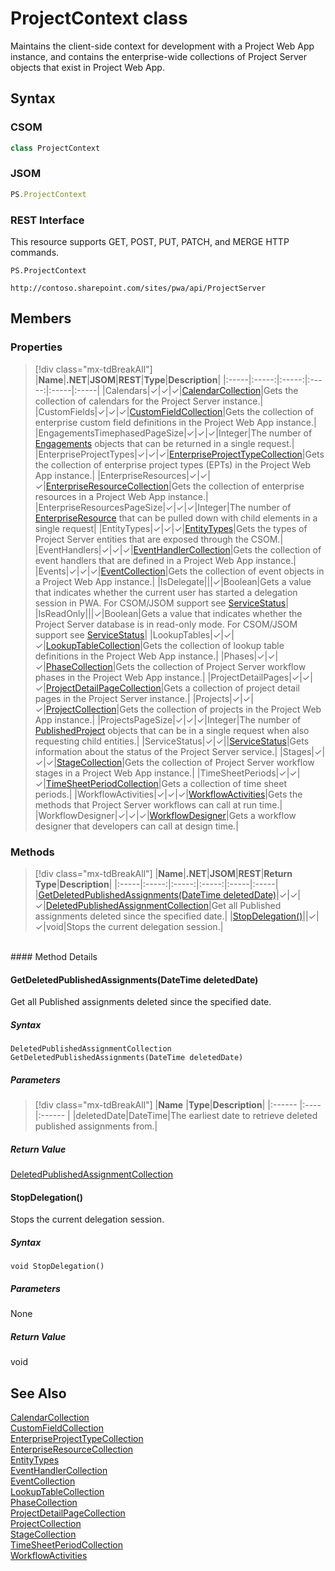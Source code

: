 [comment]: # (Name:ProjectContext)
[comment]: # (Name:Microsoft.ProjectServer.PSContext)
[comment]: # (Type:class)
[comment]: # (Status:Verified)

# <a name="name"></a>ProjectContext class

<a name="description"></a>Maintains the client-side context for development with a Project Web App instance, and contains the enterprise-wide collections of Project Server objects that exist in Project Web App.

## <a name="syntax"></a>Syntax

### CSOM

```cs
class ProjectContext 
```
### JSOM

```javascript
PS.ProjectContext
```
### REST Interface

This resource supports GET, POST, PUT, PATCH, and MERGE HTTP commands.

```
PS.ProjectContext

http://contoso.sharepoint.com/sites/pwa/api/ProjectServer
```

## <a name="members"></a>Members

### <a name="properties"></a>Properties
> [!div class="mx-tdBreakAll"]
|**Name**|**.NET**|**JSOM**|**REST**|**Type**|**Description**|
|:-----|:-----:|:-----:|:-----:|:-----|:-----|
|<a name="Calendars"></a>Calendars|&#x2713;|&#x2713;|&#x2713;|[CalendarCollection](CalendarCollection.md)|Gets the collection of calendars for the Project Server instance.|
|<a name="CustomFields"></a>CustomFields|&#x2713;|&#x2713;|&#x2713;|[CustomFieldCollection](CustomFieldCollection.md)|Gets the collection of enterprise custom field definitions in the Project Web App instance.|
|<a name="EngagementsTimephasedPageSize"></a>EngagementsTimephasedPageSize|&#x2713;|&#x2713;|&#x2713;|Integer|The number of [Engagements](Engagement.md) objects that can be returned in a single request.|
|<a name="EnterpriseProjectTypes"></a>EnterpriseProjectTypes|&#x2713;|&#x2713;|&#x2713;|[EnterpriseProjectTypeCollection](EnterpriseProjectTypeCollection.md)|Gets the collection of enterprise project types (EPTs) in the Project Web App instance.|
|<a name="EnterpriseResources"></a>EnterpriseResources|&#x2713;|&#x2713;|&#x2713;|[EnterpriseResourceCollection](EnterpriseResourceCollection.md)|Gets the collection of enterprise resources in a Project Web App instance.|
|<a name="EnterpriseResourcesPageSize"></a>EnterpriseResourcesPageSize|&#x2713;|&#x2713;|&#x2713;|Integer|The number of [EnterpriseResource](EnterpriseResource.md) that can be pulled down with child elements in a single request|
|<a name="EntityTypes"></a>EntityTypes|&#x2713;|&#x2713;|&#x2713;|[EntityTypes](EntityTypes.md)|Gets the types of Project Server entities that are exposed through the CSOM.|
|<a name="EventHandlers"></a>EventHandlers|&#x2713;|&#x2713;|&#x2713;|[EventHandlerCollection](EventHandlerCollection.md)|Gets the collection of event handlers that are defined in a Project Web App instance.|
|<a name="Events"></a>Events|&#x2713;|&#x2713;|&#x2713;|[EventCollection](EventCollection.md)|Gets the collection of event objects in a Project Web App instance.|
|<a name="IsDelegate"></a>IsDelegate|||&#x2713;|Boolean|Gets a value that indicates whether the current user has started a delegation session in PWA.  For CSOM/JSOM support see [ServiceStatus](ServiceStatus.md)|
|<a name="IsReadOnly"></a>IsReadOnly|||&#x2713;|Boolean|Gets a value that indicates whether the Project Server database is in read-only mode. For CSOM/JSOM support see [ServiceStatus](ServiceStatus.md)|
|<a name="LookupTables"></a>LookupTables|&#x2713;|&#x2713;|&#x2713;|[LookupTableCollection](LookupTableCollection.md)|Gets the collection of lookup table definitions in the Project Web App instance.|
|<a name="Phases"></a>Phases|&#x2713;|&#x2713;|&#x2713;|[PhaseCollection](PhaseCollection.md)|Gets the collection of Project Server workflow phases in the Project Web App instance.|
|<a name="ProjectDetailPages"></a>ProjectDetailPages|&#x2713;|&#x2713;|&#x2713;|[ProjectDetailPageCollection](ProjectDetailPageCollection.md)|Gets a collection of project detail pages in the Project Server instance.|
|<a name="Projects"></a>Projects|&#x2713;|&#x2713;|&#x2713;|[ProjectCollection](ProjectCollection.md)|Gets the collection of projects in the Project Web App instance.|
|<a name="ProjectsPageSize"></a>ProjectsPageSize|&#x2713;|&#x2713;|&#x2713;|Integer|The number of [PublishedProject](PublishedProject.md) objects that can be in a single request when also requesting child entities.|
|<a name="ServiceStatus"></a>ServiceStatus|&#x2713;|&#x2713;||[ServiceStatus](ServiceStatus.md)|Gets information about the status of the Project Server service.|
|<a name="Stages"></a>Stages|&#x2713;|&#x2713;|&#x2713;|[StageCollection](StageCollection.md)|Gets the collection of Project Server workflow stages in a Project Web App instance.|
|<a name="TimeSheetPeriods"></a>TimeSheetPeriods|&#x2713;|&#x2713;|&#x2713;|[TimeSheetPeriodCollection](TimeSheetPeriodCollection.md)|Gets a collection of time sheet periods.|
|<a name="WorkflowActivities"></a>WorkflowActivities|&#x2713;|&#x2713;|&#x2713;|[WorkflowActivities](WorkflowActivities.md)|Gets the methods that Project Server workflows can call at run time.|
|<a name="WorkflowDesigner"></a>WorkflowDesigner|&#x2713;|&#x2713;|&#x2713;|[WorkflowDesigner](WorkflowDesigner.md)|Gets a workflow designer that developers can call at design time.|

### <a name="methods"></a>Methods
> [!div class="mx-tdBreakAll"]
|**Name**|**.NET**|**JSOM**|**REST**|**Return Type**|**Description**|
|:-----|:-----:|:-----:|:-----:|:-----|:-----|
|[GetDeletedPublishedAssignments(DateTime deletedDate)](#GetDeletedPublishedAssignments_DateTime_deletedDate_)|&#x2713;|&#x2713;|&#x2713;|[DeletedPublishedAssignmentCollection](DeletedPublishedAssignmentCollection.md)|Get all Published assignments deleted since the specified date.|
|[StopDelegation()](#StopDelegation__)||&#x2713;|&#x2713;|void|Stops the current delegation session.|

<br/>
#### Method Details

#### <a name="GetDeletedPublishedAssignments_DateTime_deletedDate_"></a>GetDeletedPublishedAssignments(DateTime deletedDate)
 
Get all Published assignments deleted since the specified date.

##### Syntax

```
DeletedPublishedAssignmentCollection GetDeletedPublishedAssignments(DateTime deletedDate)
```

##### Parameters
> [!div class="mx-tdBreakAll"]
|**Name** |**Type**|**Description**|
|:------ |:----|:------ |
|deletedDate|DateTime|The earliest date to retrieve deleted published assignments from.|

##### Return Value

[DeletedPublishedAssignmentCollection](DeletedPublishedAssignmentCollection.md)

#### <a name="StopDelegation__"></a>StopDelegation()
 
Stops the current delegation session.

##### Syntax

```
void StopDelegation()
```

##### Parameters

None

##### Return Value

void

## <a name="seeAlso"></a>See Also

[CalendarCollection](CalendarCollection.md)<br/>
[CustomFieldCollection](CustomFieldCollection.md)<br/>
[EnterpriseProjectTypeCollection](EnterpriseProjectTypeCollection.md)<br/>
[EnterpriseResourceCollection](EnterpriseResourceCollection.md)<br/>
[EntityTypes](EntityTypes.md)<br/>
[EventHandlerCollection](EventHandlerCollection.md)<br/>
[EventCollection](EventCollection.md)<br/>
[LookupTableCollection](LookupTableCollection.md)<br/>
[PhaseCollection](PhaseCollection.md)<br/>
[ProjectDetailPageCollection](ProjectDetailPageCollection.md)<br/>
[ProjectCollection](ProjectCollection.md)<br/>
[StageCollection](StageCollection.md)<br/>
[TimeSheetPeriodCollection](TimeSheetPeriodCollection.md)<br/>
[WorkflowActivities](WorkflowActivities.md)

